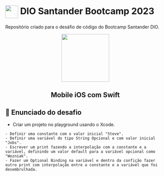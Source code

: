 # <a href="https://www.dio.me/"><img src="https://hermes.digitalinnovation.one/assets/diome/logo-minimized.png" align="center" width="40px"></a> DIO Santander Bootcamp 2023

Repositório criado para o desáfio de código do Bootcamp Santander DIO.

<p align="center">
<img src="https://hermes.dio.me/tracks/61d57203-7c43-4d8d-a3f0-833faa2ce680.png" align="center" width="150px" ></p>
<h2 align="center"> Mobile iOS com Swift </h2>

## 📝 Enunciado do desafio
- Criar um projeto no playground usando o Xcode.
```
- Definir uma constante com o valor inicial "Steve".
- Definir uma variável do tipo String Opcional e com valor inicial "Jobs".
- Escrever um print fazendo a interpolação com a constante e a variável, definindo um valor default para a variável opcional como "Wozniak".
- Fazer um Optional Binding na variável e dentro da confição fazer outro print com interpolação entre a constante e a variável que foi desembrulhada.
```
